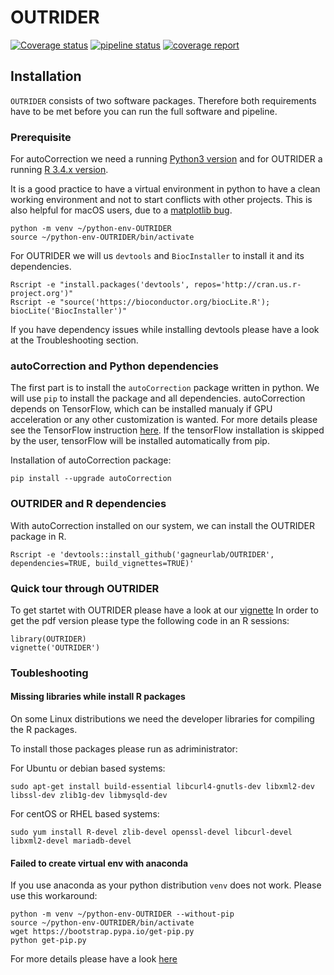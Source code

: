 # OUTRIDER #
[![Coverage status](https://codecov.io/gh/c-mertes/OUTRIDER/branch/master/graph/badge.svg)](https://codecov.io/github/c-mertes/OUTRIDER?branch=master)
[![pipeline status](https://i12g-gagneurweb.informatik.tu-muenchen.de/gitlab/brechtma/scared/badges/master/pipeline.svg)](https://i12g-gagneurweb.informatik.tu-muenchen.de/gitlab/brechtma/scared/commits/master)
[![coverage report](https://i12g-gagneurweb.informatik.tu-muenchen.de/gitlab/brechtma/scared/badges/master/coverage.svg)](https://i12g-gagneurweb.informatik.tu-muenchen.de/gitlab/brechtma/scared/commits/master)

## Installation

`OUTRIDER` consists of two software packages. Therefore both requirements have 
to be met before you can run the full software and pipeline.

### Prerequisite

For autoCorrection we need a running [Python3 version](https://www.python.org/downloads/)
and for OUTRIDER a running [R 3.4.x version](https://cran.r-project.org/).

It is a good practice to have a virtual environment in python to have a clean 
working environment and not to start conflicts with other projects. This is also
helpful for macOS users, due to a [matplotlib bug](https://matplotlib.org/faq/osx_framework.html#osxframework-faq).

```
python -m venv ~/python-env-OUTRIDER
source ~/python-env-OUTRIDER/bin/activate
```

For OUTRIDER we will us `devtools` and `BiocInstaller` to install it and its dependencies.

```
Rscript -e "install.packages('devtools', repos='http://cran.us.r-project.org')"
Rscript -e "source('https://bioconductor.org/biocLite.R'); biocLite('BiocInstaller')"
```

If you have dependency issues while installing devtools please have a look at the Troubleshooting section.

### autoCorrection and Python dependencies

The first part is to install the `autoCorrection` package written in python. We will use `pip` to
install the package and all dependencies. autoCorrection depends on TensorFlow, which can be installed
manualy if GPU acceleration or any other customization is wanted. For more details please see the 
TensorFlow instruction [here](https://www.tensorflow.org/install/). If the tensorFlow installation
is skipped by the user, tensorFlow will be installed automatically from pip.

Installation of autoCorrection package:

```
pip install --upgrade autoCorrection
```

### OUTRIDER and R dependencies

With autoCorrection installed on our system, we can install the OUTRIDER package in R.

```
Rscript -e 'devtools::install_github('gagneurlab/OUTRIDER', dependencies=TRUE, build_vignettes=TRUE)'
``` 

### Quick tour through OUTRIDER

To get startet with OUTRIDER please have a look at our [vignette](vignette/OUTRIDER.Rnw)
In order to get the pdf version please type the following code in an R sessions:

```
library(OUTRIDER)
vignette('OUTRIDER')
```

### Toubleshooting

#### Missing libraries while install R packages

On some Linux distributions we need the developer libraries for compiling the R packages.

To install those packages please run as adriministrator: 

For Ubuntu or debian based systems:
```
sudo apt-get install build-essential libcurl4-gnutls-dev libxml2-dev libssl-dev zlib1g-dev libmysqld-dev
```

For centOS or RHEL based systems:
```
sudo yum install R-devel zlib-devel openssl-devel libcurl-devel libxml2-devel mariadb-devel
```

#### Failed to create virtual env with anaconda

If you use anaconda as your python distribution `venv` does not work. Please use this workaround:

```
python -m venv ~/python-env-OUTRIDER --without-pip
source ~/python-env-OUTRIDER/bin/activate
wget https://bootstrap.pypa.io/get-pip.py
python get-pip.py
```

For more details please have a look [here](https://stackoverflow.com/questions/38524856/anaconda-3-for-linux-has-no-ensurepip?utm_medium=organic&utm_source=google_rich_qa&utm_campaign=google_rich_qa)
